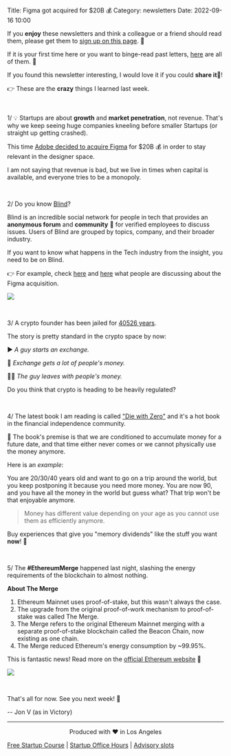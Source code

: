 Title: Figma got acquired for $20B 💰
Category: newsletters
Date: 2022-09-16 10:00

If you **enjoy** these newsletters and think a colleague or a friend should read them, please get them to [sign up on this page](https://jon.io/). 📝

If it is your first time here or you want to binge-read past letters, [here](https://jon.io/category/newsletters) are all of them. 📰

If you found this newsletter interesting, I would love it if you could **share it**🔗!

👉 These are the **crazy** things I learned last week.

<br>

1/ 💡 Startups are about **growth** and **market penetration**, not revenue. That's why we keep seeing huge companies kneeling before smaller Startups (or straight up getting crashed).

This time [Adobe decided to acquire Figma](https://news.adobe.com/news/news-details/2022/Adobe-to-Acquire-Figma/default.aspx) for $20B 💰 in order to stay relevant in the designer space.

I am not saying that revenue is bad, but we live in times when capital is available, and everyone tries to be a monopoly.

<br>

2/ Do you know [Blind](https://www.teamblind.com/)?

Blind is an incredible social network for people in tech that provides an **anonymous forum** and **community** 👤 for verified employees to discuss issues. Users of Blind are grouped by topics, company, and their broader industry.

If you want to know what happens in the Tech industry from the insight, you need to be on Blind.

👉 For example, check [here](https://www.teamblind.com/post/Figma-Millionaires-8f668rHU) and [here](https://www.teamblind.com/post/Congratulations-figma-peeps-5e4b1zyW) what people are discussing about the Figma acquisition.

![](https://sendfoxprod.b-cdn.net/media/rP0qTuQnZkbAYDJErrqCpUBL5QqxdZvRi7tNPeCg16325)

<br>

3/ A crypto founder has been jailed for [40526 years](https://decrypt.co/108556/founder-turkish-crypto-exchange-thodex-arrested-albania).

The story is pretty standard in the crypto space by now:

▶️  _A guy starts an exchange._

🚀 _Exchange gets a lot of people's money._

😶‍🌫️ _The guy leaves with people's money._


Do you think that crypto is heading to be heavily regulated?

<br>

4/ The latest book I am reading is called ["Die with Zero"](https://www.amazon.com/Die-Zero-Getting-Your-Money/dp/0358099765) and it's a hot book in the financial independence community.

🔎 The book's premise is that we are conditioned to accumulate money for a future date, and that time either never comes or we cannot physically use the money anymore.

Here is an _example_:

You are 20/30/40 years old and want to go on a trip around the world, but you keep postponing it because you need more money. You are now 90, and you have all the money in the world but guess what? That trip won't be that enjoyable anymore.

> Money has different value depending on your age as you cannot use them as efficiently anymore.

Buy experiences that give you "memory dividends" like the stuff you want **now**! 💯

<br>

5/ The **#EthereumMerge** happened last night, slashing the energy requirements of the blockchain to almost nothing.

**About The Merge**

1. Ethereum Mainnet uses proof-of-stake, but this wasn't always the case.
2. The upgrade from the original proof-of-work mechanism to proof-of-stake was called The Merge.
3. The Merge refers to the original Ethereum Mainnet merging with a separate proof-of-stake blockchain called the Beacon Chain, now existing as one chain.
4. The Merge reduced Ethereum's energy consumption by ~99.95%.

This is fantastic news! Read more on the [official Ethereum website](https://ethereum.org/en/upgrades/merge/) 📰

![](https://sendfoxprod.b-cdn.net/media/1QGsiwLGrWzmVdRjTvq9GLuxKXU9Q5p0mBCRdWU316325)

<br>

That's all for now. See you next week! 🚀

-- Jon V (as in Victory)

---

<div align="center">
  Produced with ❤️ in Los Angeles
</div>

[Free Startup Course](https://jon.io/pages/built-to-fail) | [Startup Office Hours](https://jon.io/startup-office-hours) | [Advisory slots](https://jon.io/advisory)
